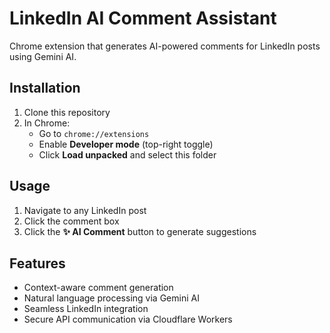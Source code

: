# LinkedIn AI Comment Assistant

Chrome extension that generates AI-powered comments for LinkedIn posts using Gemini AI.

## Installation

1. Clone this repository
2. In Chrome:
   - Go to `chrome://extensions`
   - Enable **Developer mode** (top-right toggle)
   - Click **Load unpacked** and select this folder

## Usage
1. Navigate to any LinkedIn post
2. Click the comment box
3. Click the **✨ AI Comment** button to generate suggestions

## Features
- Context-aware comment generation
- Natural language processing via Gemini AI
- Seamless LinkedIn integration
- Secure API communication via Cloudflare Workers